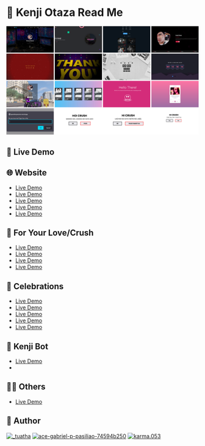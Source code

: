 # 📖 Kenji Otaza Read Me

<img src="img/banner.png">

## 🚀 Live Demo

## 🌐 Website
- [Live Demo](https://aboutmekenjiotaza.vercel.app/)
- [Live Demo](https://kenjiotazav4.vercel.app/)
- [Live Demo](https://kenjiotazav3.vercel.app/)
- [Live Demo](https://kenjiotazav2.vercel.app/)
- [Live Demo](https://kenjiotaza.vercel.app/)

## 💖 For Your Love/Crush
- [Live Demo](https://questionyesorno.vercel.app/)
- [Live Demo](https://yestolabel.vercel.app/)
- [Live Demo](https://yesornogirlversion.vercel.app/)
- [Live Demo](https://yesornoq.vercel.app/)

## 🎉 Celebrations
- [Live Demo](https://followerscelebration.vercel.app/)
- [Live Demo](https://happybirthdaytoyouu.vercel.app/)
- [Live Demo](https://countdowntimerv2.vercel.app/)
- [Live Demo](https://newyearcountdowntimer.vercel.app/)
- [Live Demo](https://busytimecheck.vercel.app/)

## 🤖 Kenji Bot
- [Live Demo](https://heykenjibot.vercel.app/)
- 
## 🐱‍🚀 Others
- [Live Demo](https://goodmorningtoyou.vercel.app/)



## 👤 Author
<p align="left">
<a href="https://twitter.com/KenjiOtaza" target="blank"><img align="center" src="https://raw.githubusercontent.com/rahuldkjain/github-profile-readme-generator/master/src/images/icons/Social/twitter.svg" alt="_tuatha" height="30" width="40" /></a>
<a href="https://www.youtube.com/channel/UCdP2pRUVosJNWv7ob1Ai2Hw/featured" target="blank"><img align="center" src="https://raw.githubusercontent.com/rahuldkjain/github-profile-readme-generator/master/src/images/icons/Social/youtube.svg" alt="ace-gabriel-p-pasiliao-74594b250" height="30" width="40" /></a>
<a href="https://www.facebook.com/kenjiotazatv" target="blank"><img align="center" src="https://raw.githubusercontent.com/rahuldkjain/github-profile-readme-generator/master/src/images/icons/Social/facebook.svg" alt="karma.053" height="30" width="40" /></a>
</p>

